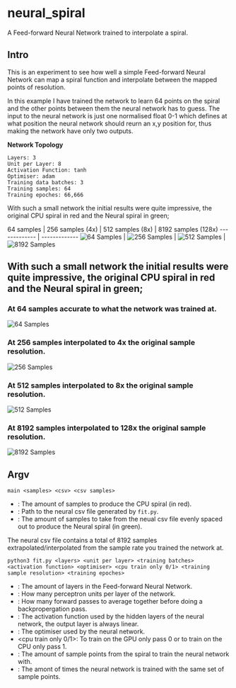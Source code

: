# neural_spiral
A Feed-forward Neural Network trained to interpolate a spiral.

## Intro
This is an experiment to see how well a simple Feed-forward Neural Network can map a spiral function and interpolate between the mapped points of resolution.

In this example I have trained the network to learn 64 points on the spiral and the other points between them the neural network has to guess. The input to the neural network is just one normalised float 0-1 which defines at what position the neural network should reurn an x,y position for, thus making the network have only two outputs.

**Network Topology**
```
Layers: 3
Unit per Layer: 8
Activation Function: tanh
Optimiser: adam
Training data batches: 3
Training samples: 64
Training epoches: 66,666
```
With such a small network the initial results were quite impressive, the original CPU spiral in red and the Neural spiral in green;

64 samples  | 256 samples (4x) | 512 samples (8x) | 8192 samples (128x)
------------- | -------------
![64 Samples](https://raw.githubusercontent.com/jcwml/neural_spiral/main/models/M1/64.png) | ![256 Samples](https://raw.githubusercontent.com/jcwml/neural_spiral/main/models/M1/256.png) | ![512 Samples](https://raw.githubusercontent.com/jcwml/neural_spiral/main/models/M1/512.png) | ![8192 Samples](https://raw.githubusercontent.com/jcwml/neural_spiral/main/models/M1/8192.png)



## With such a small network the initial results were quite impressive, the original CPU spiral in red and the Neural spiral in green;

### At 64 samples accurate to what the network was trained at.
![64 Samples](https://raw.githubusercontent.com/jcwml/neural_spiral/main/models/M1/64.png)

### At 256 samples interpolated to 4x the original sample resolution.
![256 Samples](https://raw.githubusercontent.com/jcwml/neural_spiral/main/models/M1/256.png)

### At 512 samples interpolated to 8x the original sample resolution.
![512 Samples](https://raw.githubusercontent.com/jcwml/neural_spiral/main/models/M1/512.png)

### At 8192 samples interpolated to 128x the original sample resolution.
![8192 Samples](https://raw.githubusercontent.com/jcwml/neural_spiral/main/models/M1/8192.png)

## Argv

`main <samples> <csv> <csv samples>`
- <samples>: The amount of samples to produce the CPU spiral (in red).
- <csv>: Path to the neural csv file generated by `fit.py`.
- <csv samples>: The amount of samples to take from the neual csv file evenly spaced out to produce the Neural spiral (in green).
  
The neural csv file contains a total of 8192 samples extrapolated/interpolated from the sample rate you trained the network at.

`python3 fit.py <layers> <unit per layer> <training batches> <activation function> <optimiser> <cpu train only 0/1> <training sample resolution> <training epoches>`
- <layers>: The amount of layers in the Feed-forward Neural Network.
- <unit per layer>: How many perceptron units per layer of the network.
- <training batches>: How many forward passes to average together before doing a backpropergation pass.
- <activation function>: The activation function used by the hidden layers of the neural network, the output layer is always linear.
- <optimiser>: The optimiser used by the neural network.
- <cpu train only 0/1>: To train on the GPU only pass 0 or to train on the CPU only pass 1.
- <training sample resolution>: The amount of sample points from the spiral to train the neural network with.
- <training epoches>: The amont of times the neural network is trained with the same set of sample points.


